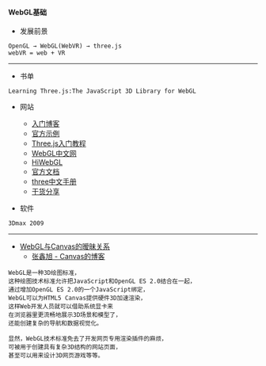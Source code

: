 #### **WebGL基础**
* 发展前景
~~~
OpenGL → WebGL(WebVR) → three.js
webVR = web + VR 
~~~

* * * * *
* 书单
~~~
Learning Three.js:The JavaScript 3D Library for WebGL
~~~
* 网站
  +  [入门博客](http://blog.csdn.net/lijunfan1994/article/details/52370629)
  +  [官方示例](https://threejs.org/examples/)
  +  [Three.js入门教程](http://www.cnblogs.com/yiyezhai/category/447410.html)
  +  [WebGL中文网](http://www.webglchina.cn/)
  +  [HiWebGL](http://www.hiwebgl.com/)
  +  [官方文档](https://threejs.org/docs/index.html#Manual/Introduction/Creating_a_scene)
  +  [three中文手册](https://luo0412.github.io/luo-WebGL-ThreeJS/ThreeJS-Notes-doc/index.html)
  +  [干货分享](http://blog.csdn.net/tencent_bugly/article/details/52414003)

* 软件
~~~
3Dmax 2009
~~~

* * * * *

* [WebGL与Canvas的暧昧关系](http://www.zhangxinxu.com/wordpress/2011/10/html5-canvas-webgl-css-shaders-glsl%E7%9A%84%E6%9A%A7%E6%98%A7%E5%85%B3%E7%B3%BB/)
	*  [张鑫旭 - Canvas的博客](http://www.zhangxinxu.com/wordpress/category/graphic/canvas-graphic/)
~~~
WebGL是一种3D绘图标准，
这种绘图技术标准允许把JavaScript和OpenGL ES 2.0结合在一起，
通过增加OpenGL ES 2.0的一个JavaScript绑定，
WebGL可以为HTML5 Canvas提供硬件3D加速渲染，
这样Web开发人员就可以借助系统显卡来
在浏览器里更流畅地展示3D场景和模型了，
还能创建复杂的导航和数据视觉化。

显然，WebGL技术标准免去了开发网页专用渲染插件的麻烦，
可被用于创建具有复杂3D结构的网站页面，
甚至可以用来设计3D网页游戏等等。
~~~
